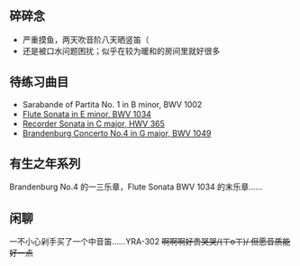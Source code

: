 ## 碎碎念
- 严重摸鱼，两天吹音阶八天晒竖笛（
- 还是被口水问题困扰；似乎在较为暖和的房间里就好很多

## 待练习曲目
- Sarabande of Partita No. 1 in B minor, BWV 1002
- [Flute Sonata in E minor, BWV 1034](https://imslp.org/wiki/Flute_Sonata_in_E_minor,_BWV_1034_\(Bach,_Johann_Sebastian\))
- [Recorder Sonata in C major, HWV 365](https://imslp.org/wiki/Recorder_Sonata_in_C_major,_HWV_365_\(Handel,_George_Frideric\))
- [Brandenburg Concerto No.4 in G major, BWV 1049](https://imslp.org/wiki/Brandenburg_Concerto_No.4_in_G_major%2C_BWV_1049_\(Bach%2C_Johann_Sebastian\))

## 有生之年系列
Brandenburg No.4 的一三乐章，Flute Sonata BWV 1034 的末乐章……

## 闲聊
一不小心剁手买了一个中音笛……YRA-302 <del>啊啊啊好贵哭哭/(ㄒoㄒ)/ 但愿音质能好一点</del>

